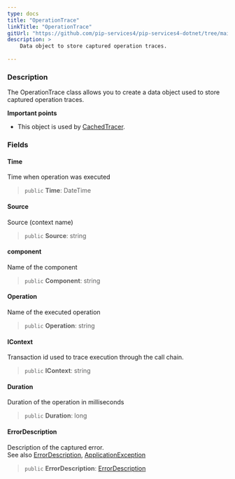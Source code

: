 ```yaml
---
type: docs
title: "OperationTrace"
linkTitle: "OperationTrace"
gitUrl: "https://github.com/pip-services4/pip-services4-dotnet/tree/main/pip-services4-observability-dotnet"
description: >
    Data object to store captured operation traces.
    
---
```


### Description

The OperationTrace class allows you to create a data object used to store captured operation traces.

**Important points**

- This object is used by [CachedTracer](../cached_tracer). 


### Fields

<span class="hide-title-link">

#### Time
Time when operation was executed
> `public` **Time**: DateTime

#### Source
Source (context name)
> `public` **Source**: string 

#### component
 Name of the component
> `public` **Component**: string

#### Operation
Name of the executed operation
> `public` **Operation**: string

#### IContext
Transaction id used to trace execution through the call chain. 
> `public` **IContext**: string

#### Duration
Duration of the operation in milliseconds
> `public` **Duration**: long

#### ErrorDescription
Description of the captured error.  
See also [ErrorDescription](../../../commons/errors/error_description), [ApplicationException](../../../commons/errors/application_exception)
> `public` **ErrorDescription**: [ErrorDescription](../../../commons/errors/error_description)

</span>

